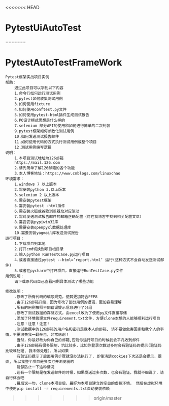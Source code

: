 <<<<<<< HEAD
# PytestUiAutoTest
=======
# PytestAutoTestFrameWork
    Pytest框架实战项目实例
    帮助：
        通过此项目可以学到以下内容
        1.命令行如何运行测试用例
        2.pytest如何收集测试用例
        3.如何使用fixture
        4.如何使用conftest.py文件
        5.如何使用pytest-html插件生成测试报告
        6.PO设计模式思想是什么样的
        7.selenium 部分API的使用和如何进行简单的二次封装
        9.pytest框架如何参数化测试用例
        10.如何发送测试报告邮件
        11.如何使用代码的方式执行测试用例或整个项目
        12.测试用例编写逻辑
    说明：
        1.本项目测试地址为126邮箱
        https://mail.126.com
        2.请先简单了解126邮箱的各个功能
        3.本人博客地址：https://www.cnblogs.com/linuxchao
    环境需求：
        1.windows 7 以上版本
        2.需安装python 3.以上版本
        3.selenium 2 以上版本
        4.需安装pytest框架
        5.需安装pytest -html插件
        6.需安装火狐或谷歌浏览器及对应驱动
        7.需对发送测试报告邮件的邮箱正确配置（可在我博客中找到相关配置文章）
        8.需要安装pypiwin32库
        9.需要安装openpyxl数据处理库
        10.需要安装yagmail库发送测试报告
    运行项目：
        1.下载项目到本地
        2.打开cmd切换到项目根目录
        3.输入python RunTestCase.py运行项目
        4.或者直接通过pytest --html=’report.html‘ 运行(这种方式不会自动发送测试邮件)
        5.或者在pycharm中打开项目，直接运行RunTestCase.py文件
    用例说明：
        请下载原代码自己查看用例具体测试了哪些功能
    
    修改说明：
        .修改了所有代码的编写规范，使其更加符合PEP8
        .由于126邮箱升级，因为修改了部分用例的逻辑，更加容易理解
        .所有的用例按照不同错误提示信息进行了分组
        .修改了测试数据的存储方式，由excel改为了使用py文件直接存储
        .添加了环境管理文件requirement.txt文件，方便clone本想的人能够顺利运行项目
        .注意！注意！注意！
        .测试数据中的126邮箱的用户名和密码是我本人的邮箱, 请不要做危害国家和我个人的事情，不要浪费我一翻辛苦，非常感谢！
         当然，你最好改为你自己的邮箱,否则你运行项目的时候我会平凡收到邮件
        .由于126邮箱有很多限制，坑比较多，比如你登录次数过多时会有验证码的提示(验证码比较难处理, 我未做处理)，所以如果
         有验证码提示了后面用例步骤就没办法执行了, 即使清楚cookies下次还是会提示，很烦, 所以我整个项目是多次打开浏览器的
         能够防止一下这种情况
        .还有一个限制是在发送邮件的时候，如果发送过多次数，也会有验证，我就不细说了，请自行体会吧
        .最后说一句，clone本项目后，最好为本项目建立的空白的虚拟环境， 然后在虚拟环境中使用pip install -r requirements.txt自动安装依赖
        
>>>>>>> origin/master
